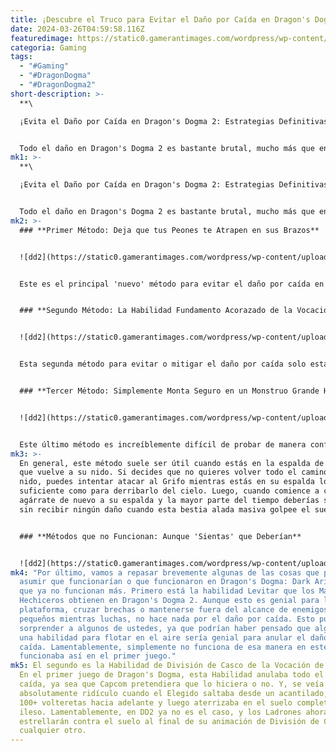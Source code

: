 ```yaml
---
title: ¡Descubre el Truco para Evitar el Daño por Caída en Dragon's Dogma 2!
date: 2024-03-26T04:59:58.116Z
featuredimage: https://static0.gamerantimages.com/wordpress/wp-content/uploads/2024/03/dragon-s-dogma-2-fall-damage-negation-guide-header-image.jpg?q=50&fit=contain&w=1140&h=&dpr=1.5
categoria: Gaming
tags:
  - "#Gaming"
  - "#DragonDogma"
  - "#DragonDogma2"
short-description: >-
  **\

  ¡Evita el Daño por Caída en Dragon's Dogma 2: Estrategias Definitivas!**


  Todo el daño en Dragon's Dogma 2 es bastante brutal, mucho más que en el primer juego. En general, este juego es ba
mk1: >-
  **\

  ¡Evita el Daño por Caída en Dragon's Dogma 2: Estrategias Definitivas!**


  Todo el daño en Dragon's Dogma 2 es bastante brutal, mucho más que en el primer juego. En general, este juego es bastante duro en cuanto a dificultad, pero esta secuela tiene incluso menos opciones que los jugadores pueden usar para mitigar el daño por caída en general. Esto puede hacer que escalar incluso una pequeña colina sea bastante aterrador porque bajar de ella puede ser una sentencia de muerte si no tienes cuidado. Y ni siquiera estamos hablando del gran riesgo que implica la plataforma con vocaciones específicas como Mago, Hechicero o Ladrón.
mk2: >-
  ### **Primer Método: Deja que tus Peones te Atrapen en sus Brazos**


  ![dd2](https://static0.gamerantimages.com/wordpress/wp-content/uploads/2024/03/dragon-s-dogma-2-pawn-catching-player-character.jpg?q=50&fit=crop&w=1500&dpr=1.5 "dd2")


  Este es el principal 'nuevo' método para evitar el daño por caída en Dragon's Dogma 2 y es fantástico. Para ser más específicos, esta mecánica realmente existía en el primer juego de Dragon's Dogma también, pero la frecuencia con la que ocurría era exponencialmente menor. Además, parecía que el tamaño de tu personaje en comparación con el tamaño de tu Peón también jugaba un papel, mientras que en DD2 no hay tantas restricciones para esta mecánica. Básicamente, si caes directamente sobre uno de tus Peones, independientemente de la altura, pueden atraparte y anular todo el daño por caída por completo.


  ### **Segundo Método: La Habilidad Fundamento Acorazado de la Vocación Luchador**


  ![dd2](https://static0.gamerantimages.com/wordpress/wp-content/uploads/2024/03/dragon-s-dogma-2-steeled-foundation-example.jpg?q=50&fit=crop&w=1500&dpr=1.5 "dd2")


  Esta segunda método para evitar o mitigar el daño por caída solo está disponible si tienes equipada la Vocación de Luchador. Después de solo unos pocos niveles en la Vocación de Luchador, desbloquearás la capacidad de comprar la Habilidad Central llamada Fundamento Acorazado. Esta Habilidad Central otorga a los Luchadores la capacidad innata de reducir moderadamente el daño por caída al sostener el bloqueo mientras están cayendo. Si se hace correctamente, terminarás aterrizando en tu escudo, usándolo como un 'amortiguador' de alguna manera como si fueras el Capitán América metafórico de este mundo de fantasía medieval.


  ### **Tercer Método: Simplemente Monta Seguro en un Monstruo Grande Hasta el Suelo**


  ![dd2](https://static0.gamerantimages.com/wordpress/wp-content/uploads/2024/03/dragon-s-dogma-2-riding-on-cyclops-eye.jpg?q=50&fit=crop&w=1500&dpr=1.5 "dd2")


  Este último método es increíblemente difícil de probar de manera confiable y parece ser un poco errático en cuanto a cómo funciona según el monstruo real, así que tómalo con cautela. Este último método implica derribar cualquier monstruo al que el Elegido realmente pueda trepar de un acantilado y luego 'montar' el monstruo hacia abajo.
mk3: >-
  En general, este método suele ser útil cuando estás en la espalda de un Grifo
  que vuelve a su nido. Si decides que no quieres volver todo el camino hasta su
  nido, puedes intentar atacar al Grifo mientras estás en su espalda lo
  suficiente como para derribarlo del cielo. Luego, cuando comience a caer,
  agárrate de nuevo a su espalda y la mayor parte del tiempo deberías sobrevivir
  sin recibir ningún daño cuando esta bestia alada masiva golpee el suelo.


  ### **Métodos que no Funcionan: Aunque 'Sientas' que Deberían**


  ![dd2](https://static0.gamerantimages.com/wordpress/wp-content/uploads/2024/03/dragon-s-dogma-2-death-screen.jpg?q=50&fit=crop&w=1500&dpr=1.5 "dd2")
mk4: "Por último, vamos a repasar brevemente algunas de las cosas que podrías
  asumir que funcionarían o que funcionaron en Dragon's Dogma: Dark Arisen, pero
  que ya no funcionan más. Primero está la habilidad Levitar que los Magos y
  Hechiceros obtienen en Dragon's Dogma 2. Aunque esto es genial para la
  plataforma, cruzar brechas o mantenerse fuera del alcance de enemigos más
  pequeños mientras luchas, no hace nada por el daño por caída. Esto puede
  sorprender a algunos de ustedes, ya que podrían haber pensado que algo como
  una habilidad para flotar en el aire sería genial para anular el daño por
  caída. Lamentablemente, simplemente no funciona de esa manera en este juego ni
  funcionaba así en el primer juego."
mk5: El segundo es la Habilidad de División de Casco de la Vocación de Ladrón.
  En el primer juego de Dragon's Dogma, esta Habilidad anulaba todo el daño por
  caída, ya sea que Capcom pretendiera que lo hiciera o no. Y, se veía
  absolutamente ridículo cuando el Elegido saltaba desde un acantilado, hacía
  100+ volteretas hacia adelante y luego aterrizaba en el suelo completamente
  ileso. Lamentablemente, en DD2 ya no es el caso, y los Ladrones ahora se
  estrellarán contra el suelo al final de su animación de División de Casco como
  cualquier otro.
---
```

